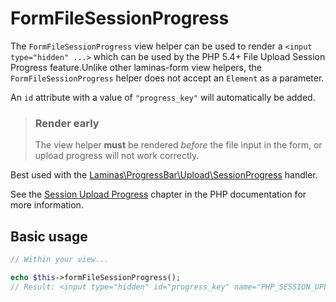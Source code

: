 # FormFileSessionProgress

The `FormFileSessionProgress` view helper can be used to render a `<input
type="hidden" ...>` which can be used by the PHP 5.4+ File Upload Session
Progress feature.Unlike other laminas-form view helpers, the
`FormFileSessionProgress` helper does not accept an `Element` as a parameter.

An `id` attribute with a value of `"progress_key"` will automatically be added.

> ### Render early
>
> The view helper **must** be rendered *before* the file input in the form, or
> upload progress will not work correctly.

Best used with the [Laminas\ProgressBar\Upload\SessionProgress](https://docs.laminas.dev/laminas.progress-bar.upload.html#session-progress-handler)
handler.

See the [Session Upload Progress](http://php.net/session.upload-progress)
chapter in the PHP documentation for more information.

## Basic usage

```php
// Within your view...

echo $this->formFileSessionProgress();
// Result: <input type="hidden" id="progress_key" name="PHP_SESSION_UPLOAD_PROGRESS" value="12345abcde">
```
